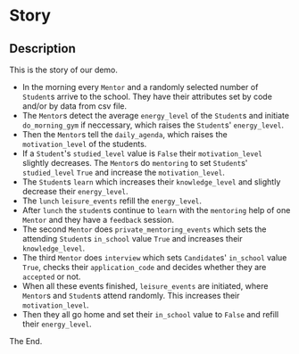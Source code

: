 # Story

## Description
This is the story of our demo.

* In the morning every ```Mentor``` and a randomly selected number of ```Student```s arrive to the school.
They have their attributes set by code and/or by data from csv file.
* The ```Mentor```s detect the average ```energy_level``` of the ```Student```s and initiate ```do_morning_gym```
if neccessary, which raises the ```Student```s' ```energy_level```.
* Then the ```Mentor```s tell the ```daily_agenda```, which raises the ```motivation_level``` of the students.
* If a ```Student```'s ```studied_level``` value is ```False``` their ```motivation_level```
slightly decreases. The ```Mentor```s do ```mentoring``` to
set ```Student```s' ```studied_level``` ```True``` and increase the ```motivation_level```.
* The ```Student```s ```learn``` which increases their ```knowledge_level```
and slightly decrease their ```energy_level```.
* The ```lunch``` ```leisure_events``` refill the ```energy_level```.
* After ```lunch``` the ```student```s continue to ```learn``` with the ```mentoring``` help of one ```Mentor``` and they have a ```feedback``` session.
* The second ```Mentor``` does ```private_mentoring_events``` which sets
the attending ```Student```s ```in_school``` value ```True``` and increases
their ```knowledge_level```.
* The third ```Mentor``` does ```interview``` which sets ```Candidate```s' ```in_school``` value ```True```,
checks their ```application_code``` and decides whether they are ```accepted``` or not.
* When all these events finished, ```leisure_events``` are initiated, where ```Mentor```s
and ```Student```s attend randomly. This increases their ```motivation_level```.
* Then they all go home and set their ```in_school``` value to ```False``` and
refill their ```energy_level```.

The End.
